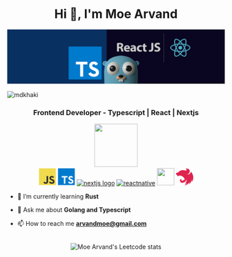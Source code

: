 <h1 align="center">Hi 👋, I'm Moe Arvand</h1>

![diginext](/images/cover.png)

<p align="start"> <img src="https://komarev.com/ghpvc/?username=mdkhaki&label=Profile%20views&color=0e75b6&style=flat" alt="mdkhaki" /></p>

<h3 align="center">Frontend Developer - Typescript | React | Nextjs</h3>

<div align="center">
<img src="https://cdn.jsdelivr.net/gh/devicons/devicon/icons/go/go-original-wordmark.svg" width="100" height="100" /></div>

<div align="center">
   <a href="https://developer.mozilla.org/en-US/docs/Web/JavaScript" target="_blank" rel="noreferrer"> <img src="https://raw.githubusercontent.com/devicons/devicon/master/icons/javascript/javascript-original.svg" alt="javascript" width="40" height="40"/></a>
  <a href="https://www.typescriptlang.org/" target="_blank" rel="noreferrer"> <img src="https://raw.githubusercontent.com/devicons/devicon/master/icons/typescript/typescript-original.svg" alt="typescript" width="40" height="40"/></a>
   <a href="https:nextjs.org" target="_blank" rel="noreferrer"> <img src="https://cdn.jsdelivr.net/gh/devicons/devicon/icons/nextjs/nextjs-original.svg"  width="40" height="40" alt="nextjs logo" /></a> <a href="https://reactnative.dev/" target="_blank" rel="noreferrer"> <img src="https://reactnative.dev/img/header_logo.svg" alt="reactnative" width="40" height="40"/></a>
    <a href="nodejs.org"><img src="https://cdn.jsdelivr.net/gh/devicons/devicon/icons/nodejs/nodejs-original.svg"  width="40" height="40"/></a>  
    <a href="https://nestjs.com/" target="_blank" rel="noreferrer"> <img src="https://raw.githubusercontent.com/devicons/devicon/master/icons/nestjs/nestjs-plain.svg" alt="nestjs" width="40" height="40"/>
      </a>
    </div>

- 🌱 I’m currently learning **Rust**

- 💬 Ask me about **Golang and Typescript**

- 📫 How to reach me **arvandmoe@gmail.com**
<br />
<div align="center">
   <img src="https://leetcode.card.workers.dev/arvandmoe?theme=auto&font=baloo&extension=activity&cache=0" alt="Moe Arvand's Leetcode stats">
</div>
